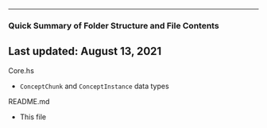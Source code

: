 ----------------------------------------------------------
### Quick Summary of Folder Structure and File Contents
Last updated: August 13, 2021
----------------------------------------------------------

Core.hs
  - `ConceptChunk` and `ConceptInstance` data types

README.md
  - This file
